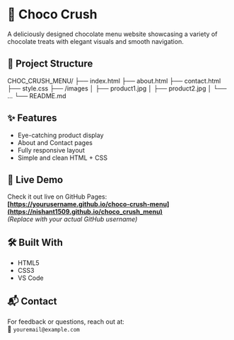 # 🍫 Choco Crush

A deliciously designed chocolate menu website showcasing a variety of chocolate treats with elegant visuals and smooth navigation.

## 📁 Project Structure

CHOC_CRUSH_MENU/ ├── index.html ├── about.html ├── contact.html ├── style.css ├── /images │ ├── product1.jpg │ ├── product2.jpg │ └── ... └── README.md

## ✨ Features

- Eye-catching product display
- About and Contact pages
- Fully responsive layout
- Simple and clean HTML + CSS

## 🚀 Live Demo

Check it out live on GitHub Pages:  
**[https://yourusername.github.io/choco-crush-menu](https://nishant1509.github.io/choco_crush_menu)**  
*(Replace with your actual GitHub username)*

## 🛠️ Built With

- HTML5
- CSS3
- VS Code

## 📬 Contact

For feedback or questions, reach out at:  
📧 `youremail@example.com`


